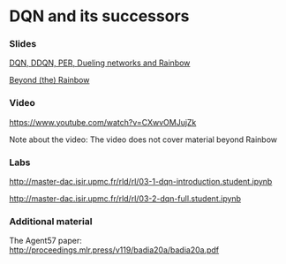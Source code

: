 # DQN and its successors

### Slides

[DQN, DDQN, PER, Dueling networks and Rainbow](https://master-dac.isir.upmc.fr/slides_bank/dqn.pdf)

[Beyond (the) Rainbow](https://master-dac.isir.upmc.fr/slides_bank/beyond_rainbow.pdf)

### Video

https://www.youtube.com/watch?v=CXwvOMJujZk

Note about the video: The video does not cover material beyond Rainbow

### Labs

http://master-dac.isir.upmc.fr/rld/rl/03-1-dqn-introduction.student.ipynb

http://master-dac.isir.upmc.fr/rld/rl/03-2-dqn-full.student.ipynb

### Additional material

The Agent57 paper: http://proceedings.mlr.press/v119/badia20a/badia20a.pdf